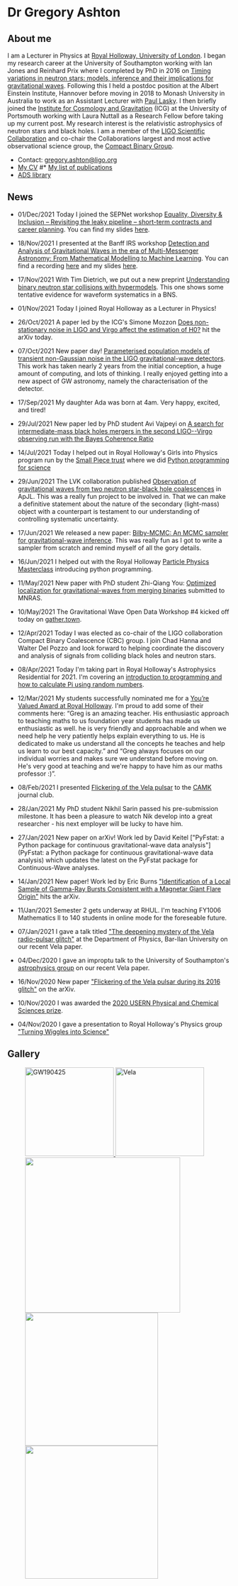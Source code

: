 # Dr Gregory Ashton

## About me

I am a Lecturer in Physics at [Royal Holloway, University of
London](https://www.royalholloway.ac.uk/research-and-teaching/departments-and-schools/physics/).
I began my research career at the University of Southampton working with Ian
Jones and Reinhard Prix where I completed by PhD in 2016 on [Timing variations in neutron stars:
models, inference and their implications for gravitational
waves](http://eprints.soton.ac.uk/401822/1/GregoryAshton_Thesis_WithLinks.pdf).
Following this I held a postdoc position at the Albert Einstein Institute, Hannover before moving in 2018 to Monash University in Australia to work as an Assistant Lecturer with [Paul Lasky](http://users.monash.edu.au/~plasky/).
I then briefly joined the [Institute for Cosmology and Gravitation](http://www.icg.port.ac.uk/) (ICG) at the University of Portsmouth working with Laura Nuttall as a Research Fellow before taking up my current post.
My research interest is the relativistic astrophysics of neutron stars and black holes. I am a member of the [LIGO Scientific Collaboration](http://www.ligo.org) and co-chair the Collaborations largest and most active observational science group, the [Compact Binary Group](https://dcc.ligo.org/LIGO-M1200248/public).

* Contact: gregory.ashton@ligo.org
* [My CV](pdfs/GregAshton_CV.pdf)
#* [My list of publications](pdfs/GregAshton_references.pdf)
* [ADS library](https://ui.adsabs.harvard.edu/public-libraries/Ns6_-Nu-SsO4gxJrZ0_3sQ)


## News

* 01/Dec/2021 Today I joined the SEPNet workshop [Equality, Diversity & Inclusion – Revisiting the leaky pipeline – short-term contracts and career planning](https://www.sepnet.ac.uk/he-stem-equality-diversity-inclusion-revisiting-the-leaky-pipeline-short-term-contracts-and-career-planning/). You can find my slides [here](pdfs/SEPNet-EDI-GA.pdf).

* 18/Nov/2021 I presented at the Banff IRS workshop [Detection and Analysis of Gravitational Waves in the era of Multi-Messenger Astronomy: From Mathematical Modelling to Machine Learning](http://www.birs.ca/events/2021/5-day-workshops/21w5066/schedule). You can find a recording [here](http://www.birs.ca/events/2021/5-day-workshops/21w5066/videos/watch/202111180950-Ashton.html) and my slides [here](pdfs/GregAshton_BIRF2021.pdf).

* 17/Nov/2021 With Tim Dietrich, we put out a new preprint [Understanding binary neutron star collisions with hypermodels](https://ui.adsabs.harvard.edu/abs/2021arXiv211109214A/abstract). This one shows some tentative evidence for waveform systematics in a BNS.

* 01/Nov/2021 Today I joined Royal Holloway as a Lecturer in Physics!

* 26/Oct/2021 A paper led by the ICG's Simone Mozzon [Does non-stationary noise in LIGO and Virgo affect the estimation of H0?](https://arxiv.org/abs/2110.11731) hit the arXiv today.

* 07/Oct/2021 New paper day! [Parameterised population models of transient non-Gaussian noise in the LIGO gravitational-wave detectors](https://ui.adsabs.harvard.edu/abs/2021arXiv211002689A/abstract). This work has taken nearly 2 years from the initial conception, a huge amount of computing, and lots of thinking. I really enjoyed getting into a new aspect of GW astronomy, namely the characterisation of the detector.

* 17/Sep/2021 My daughter Ada was born at 4am. Very happy, excited, and tired!

* 29/Jul/2021 New paper led by PhD student Avi Vajpeyi on [A search for intermediate-mass black holes mergers in the second LIGO--Virgo observing run with the Bayes Coherence Ratio](https://ui.adsabs.harvard.edu/abs/2021arXiv210712109V/abstract)

* 14/Jul/2021 Today I helped out in Royal Holloway's Girls into Physics program run by the [Small Piece trust](https://www.smallpeicetrust.org.uk/) where we did [Python programming for science](https://github.com/GregoryAshton/Python-for-science-programming)

* 29/Jun/2021 The LVK collaboration published [Observation of gravitational waves from two neutron star-black hole coalescences](https://arxiv.org/abs/2106.15163) in ApJL. This was a really fun project to be involved in. That we can make a definitive statement about the nature of the secondary (light-mass) object with a counterpart is testament to our understanding of controlling systematic uncertainty.

* 17/Jun/2021 We released a new paper: [Bilby-MCMC: An MCMC sampler for gravitational-wave inference](https://ui.adsabs.harvard.edu/abs/2021arXiv210608730A/abstract). This was really fun as I got to write a sampler from scratch and remind myself of all the gory details.

* 16/Jun/2021 I helped out with the Royal Holloway [Particle Physics Masterclass](https://www.royalholloway.ac.uk/studying-here/schools-and-colleges/activities-by-subject/physics/) introducing python programming.

* 11/May/2021 New paper with PhD student Zhi-Qiang You: [Optimized localization for gravitational-waves from merging binaries](https://arxiv.org/abs/2105.04263) submitted to MNRAS.

* 10/May/2021 The Gravitational Wave Open Data Workshop #4 kicked off today on [gather.town](https://gather.town/).

* 12/Apr/2021 Today I was elected as co-chair of the LIGO collaboration Compact Binary Coalescence (CBC) group. I join Chad Hanna and Walter Del Pozzo and look forward to helping coordinate the discovery and analysis of signals from colliding black holes and neutron stars.

* 08/Apr/2021 Today I'm taking part in Royal Holloway's Astrophysics Residential for 2021. I'm covering an [introduction to programming and how to calculate Pi using random numbers](https://github.com/GregoryAshton/AstrophysicsResidentialApril21).

* 12/Mar/2021 My students successfully nominated me for a [You’re Valued Award at Royal Holloway](https://www.su.rhul.ac.uk/voice/awards/#:~:text=You're%20Valued%20is%20a,we%20and%20the%20College%20promote.). I'm proud to add some of their comments here: “Greg is an amazing teacher. His enthusiastic approach to teaching maths to us foundation year students has made us enthusiastic as well. he is very friendly and approachable and when we need help he very patiently helps explain everything to us. He is dedicated to make us understand all  the concepts he teaches and help us learn to our best capacity.” and “Greg always focuses on our individual worries and makes sure we understand before moving on. He's very good at teaching and we're happy to have him as our maths professor :)”.

* 08/Feb/2021 I presented [Flickering of the Vela pulsar](pdfs/Flickering_of_the_vela_pulsar.pdf) to the [CAMK](https://www.camk.edu.pl/en/) journal club.

* 28/Jan/2021 My PhD student Nikhil Sarin passed his pre-submission milestone. It has been a pleasure to watch Nik develop into a great researcher - his next employer will be lucky to have him.

* 27/Jan/2021 New paper on arXiv! Work led by David Keitel ["PyFstat: a Python package for continuous gravitational-wave data analysis"](PyFstat: a Python package for continuous gravitational-wave data analysis) which updates the latest on the PyFstat package for Continuous-Wave analyses.

* 14/Jan/2021 New paper! Work led by Eric Burns ["Identification of a Local Sample of Gamma-Ray Bursts Consistent with a Magnetar Giant Flare Origin"](https://ui.adsabs.harvard.edu/abs/2021arXiv210105144B/abstract) hits the arXiv.

* 11/Jan/2021 Semester 2 gets underway at RHUL. I'm teaching FY1006 Mathematics II to 140 students in online mode for the foreseable future.

* 07/Jan/2021 I gave a talk titled ["The deepening mystery of the Vela radio-pulsar glitch"](pdfs/Bar-Ilan.pdf) at the Department of Physics, Bar-Ilan University on our recent Vela paper.

* 04/Dec/2020 I gave an improptu talk to the University of Southampton's [astrophysics group](http://www.astro.soton.ac.uk/) on our recent Vela paper.

* 16/Nov/2020 New paper ["Flickering of the Vela pulsar during its 2016 glitch"](https://ui.adsabs.harvard.edu/abs/2020arXiv201107927A/abstract) on the arXiv.

* 10/Nov/2020 I was awarded the [2020 USERN Physical and Chemical Sciences prize](https://en.wikipedia.org/wiki/USERN_Prize#Laureates_2020).

* 04/Nov/2020 I gave a presentation to Royal Holloway's Physics group ["Turning Wiggles into Science"](https://docs.google.com/presentation/d/11MZHN7b9J_f_HiNVovemcG2IuKSGWXeKzdRh7Kv54v0/edit?usp=sharing)

## Gallery
<figure>
    <a href="https://www.ligo.org/science/Publication-GW190425/">
    <img src="https://www.ligo.org/science/Publication-GW190425/images/Mtot_DNS.png" alt="GW190425" style="height:200px;">
    </a>
    <a href="https://physicsworld.com/a/pulsar-glitch-suggests-superfluid-layers-lie-within-neutron-star/">
    <img src="https://physicsworld.com/wp-content/uploads/2019/08/Pulsar-635x449.jpg" alt="Vela" style="height:200px;">
    </a>
    <a href=https://www.smh.com.au/national/patient-astronomers-crack-the-code-of-super-dense-spinning-stars-20190812-p52gbm.html>
    <img src="https://www.ozgrav.org/uploads/9/8/0/0/98009268/ozgrav-paul-lasky-and-greg-ashton-7653_orig.jpg" style="height:350px;">
    </a>
    <a href=https://astronomycommunity.nature.com/posts/52167-understanding-the-rotational-evolution-of-the-vela-pulsar-during-the-2016-glitch>
    <img src="https://astronomycommunity.nature.com/cdn-cgi/image/quality=45/https://images.zapnito.com/uploads/de4bef17409e3ef69ca266d7f4849150/71b5106b-416a-4698-9527-6cacdd640bf3.jpeg" style="height:300px;">
    </a>
    <a href=https://git.ligo.org/lscsoft/bilby>
    <img src="https://s3.amazonaws.com/zapnito/uploads/3a1ef7c69fe9f78897c748117f493d9e/ae24dde3-4753-45ab-bee0-ed68a7172964.jpeg" style="height:300px;">
    </a>
</figure>


